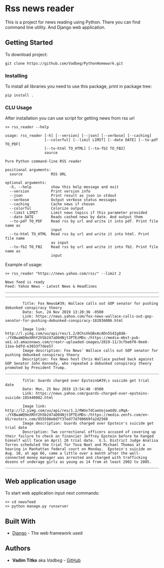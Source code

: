 # Rss news reader

This is a project for news reading using Python. There you can 
find command line utility. And Django web application.

## Getting Started

To download project:
```
git clone https://github.com/Vadbeg/PythonHomework.git 
```


### Installing
To install all libraries you need to use this package, print in package tree: 

```
pip install .
```

### CLU Usage

After installation you can use script for getting news from rss url 

```
>> rss_reader --help

usage: rss_reader [-h] [--version] [--json] [--verbose] [--caching]
                  [--colorful] [--limit LIMIT] [--date DATE] [--to-pdf TO_PDF]
                  [--to-html TO_HTML] [--to-fb2 TO_FB2]
                  source

Pure Python command-line RSS reader

positional arguments:
  source             RSS URL

optional arguments:
  -h, --help         show this help message and exit
  --version          Print version info
  --json             Print result as json in stdout
  --verbose          Output verbose status messages
  --caching          Cache news if chosen
  --colorful         Colorize output
  --limit LIMIT      Limit news topics if this parameter provided
  --date DATE        Reads cashed news by date. And output them
  --to-pdf TO_PDF    Read rss by url and write it into pdf. Print file name as
                     input
  --to-html TO_HTML  Read rss by url and write it into html. Print file name
                     as input
  --to-fb2 TO_FB2    Read rss by url and write it into fb2. Print file name as
                     input
```

Example of usage:

```
>> rss_reader "https://news.yahoo.com/rss/" --limit 2

News feed is ready
Feed: Yahoo News - Latest News & Headlines
____________________________________________________________________________________________________
____________________________________________________________________________________________________

        Title: Fox News&#39; Wallace calls out GOP senator for pushing debunked conspiracy theory
        Date: Sun, 24 Nov 2019 13:20:36 -0500
        Link: https://news.yahoo.com/fox-news-wallace-calls-out-gop-senator-for-pushing-debunked-conspiracy-182036006.html

        Image link: http://l.yimg.com/uu/api/res/1.2/8ChsXkGBxAcADn5S4Ig8dA--/YXBwaWQ9eXRhY2h5b247aD04Njt3PTEzMDs-/https://media-mbst-pub-ue1.s3.amazonaws.com/creatr-uploaded-images/2019-11/3cfbe6f0-0ee6-11ea-bdfd-e3033f7dee57
        Image description: Fox News' Wallace calls out GOP senator for pushing debunked conspiracy theory
        Description: Fox News host Chris Wallace pushed back against GOP Senator John Kennedy, who repeated a debunked conspiracy theory promoted by President Trump. 
____________________________________________________________________________________________________

        Title: Guards charged over Epstein&#39;s suicide get trial date
        Date: Mon, 25 Nov 2019 13:54:40 -0500
        Link: https://news.yahoo.com/guards-charged-over-epsteins-suicide-185440082.html

        Image link: http://l2.yimg.com/uu/api/res/1.2/RWUv7dCaeUojowUdU.sMqA--/YXBwaWQ9eXRhY2h5b247aD04Njt3PTEzMDs-/https://media.zenfs.com/en-US/reuters.com/055598e0d7f37ed77d700669fa2d2560
        Image description: Guards charged over Epstein's suicide get trial date
        Description: Two correctional officers accused of covering up their failure to check on financier Jeffrey Epstein before he hanged himself will face an April 20 trial date.  U.S. District Judge Analisa Torres scheduled the trial for Tova Noel and Michael Thomas at a hearing in Manhattan federal court on Monday.  Epstein's suicide on Aug. 10, at age 66, came a little over a month after the well-connected money manager was arrested and charged with trafficking dozens of underage girls as young as 14 from at least 2002 to 2005.
____________________________________________________________________________________________________
```
## Web application usage
To start web application input next commands:

```
>> cd newsfeed
>> python manage.py runserver
```


## Built With

* [Django](https://docs.djangoproject.com/en/2.2/) - The web framework used


## Authors

* **Vadim Titko** aka *Vadbeg* - [GitHub](https://github.com/Vadbeg/PythonHomework/commits?author=Vadbeg)
 
